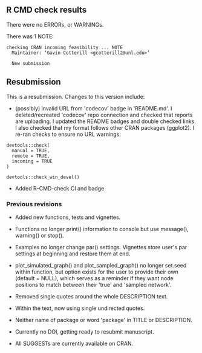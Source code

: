 ## R CMD check results
There were no ERRORs, or WARNINGs.

There was 1 NOTE: 
```
checking CRAN incoming feasibility ... NOTE
  Maintainer: ‘Gavin Cotterill <gcotterill2@unl.edu>’
  
  New submission
```
## Resubmission
This is a resubmission. Changes to this version include:

* (possibly) invalid URL from 'codecov' badge in 'README.md'. 
I deleted/recreated 'codecov' repo connection and checked that reports are uploading. I updated the README badges and double checked links. I also checked that my format follows other CRAN packages (ggplot2). I re-ran checks to ensure no URL warnings:

```
devtools::check(
  manual = TRUE,
  remote = TRUE,
  incoming = TRUE
)

devtools::check_win_devel()
```

* Added R-CMD-check CI and badge

### Previous revisions
* Added new functions, tests and vignettes.

* Functions no longer print() information to console but use message(), warning() or stop().

* Examples no longer change par() settings. Vignettes store user's par settings at beginning and restore them at end.

* plot_simulated_graph() and plot_sampled_graph() no longer set.seed within function, but option exists for the user to provide their own (default = NULL), which serves as a reminder if they want node positions to match between their 'true' and 'sampled network'.

* Removed single quotes around the whole DESCRIPTION text.

* Within the text, now using single undirected quotes.

* Neither name of package or word 'package' in TITLE or DESCRIPTION.

* Currently no DOI, getting ready to resubmit manuscript.

* All SUGGESTs are currently available on CRAN.


